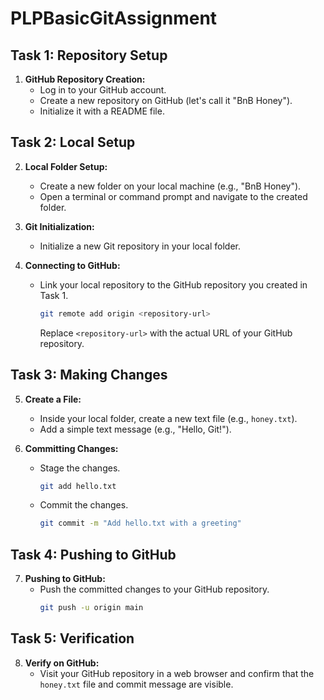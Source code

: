 # PLPBasicGitAssignment

## Task 1: Repository Setup

1. **GitHub Repository Creation:**
   - Log in to your GitHub account.
   - Create a new repository on GitHub (let's call it "BnB Honey").
   - Initialize it with a README file.

## Task 2: Local Setup

2. **Local Folder Setup:**
   - Create a new folder on your local machine (e.g., "BnB Honey").
   - Open a terminal or command prompt and navigate to the created folder.

3. **Git Initialization:**
   - Initialize a new Git repository in your local folder.

4. **Connecting to GitHub:**
   - Link your local repository to the GitHub repository you created in Task 1.
     ```bash
     git remote add origin <repository-url>
     ```
     Replace `<repository-url>` with the actual URL of your GitHub repository.

## Task 3: Making Changes

5. **Create a File:**
   - Inside your local folder, create a new text file (e.g., `honey.txt`).
   - Add a simple text message (e.g., "Hello, Git!").

6. **Committing Changes:**
   - Stage the changes.
     ```bash
     git add hello.txt
     ```
   - Commit the changes.
     ```bash
     git commit -m "Add hello.txt with a greeting"
     ```

## Task 4: Pushing to GitHub

7. **Pushing to GitHub:**
   - Push the committed changes to your GitHub repository.
     ```bash
     git push -u origin main
     ```

## Task 5: Verification

8. **Verify on GitHub:**
   - Visit your GitHub repository in a web browser and confirm that the `honey.txt` file and commit message are visible.
